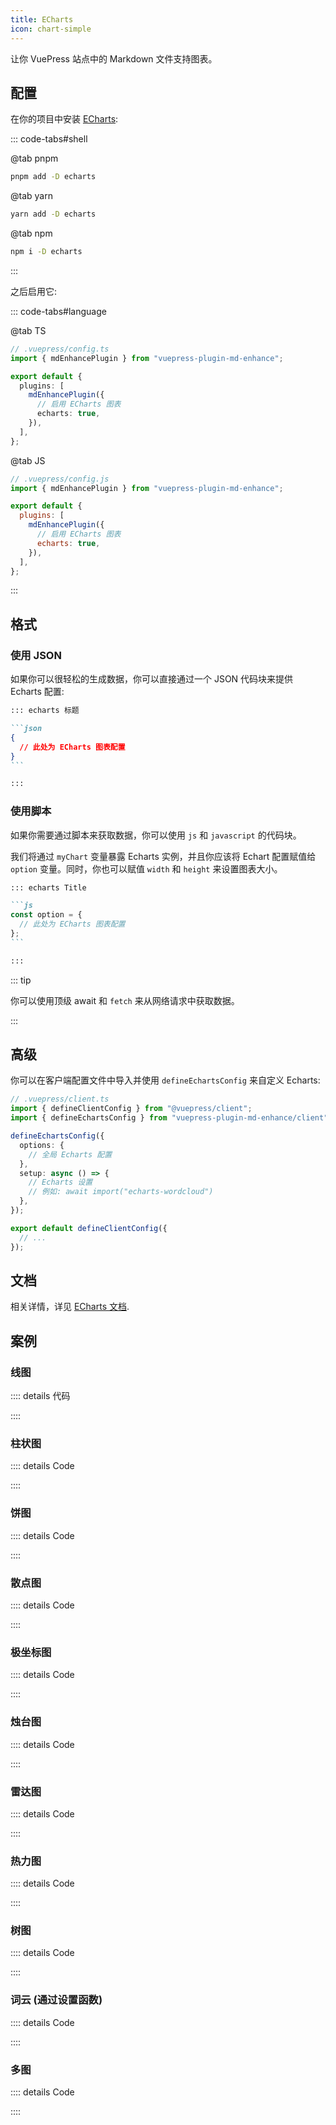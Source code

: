 ```yaml
---
title: ECharts
icon: chart-simple
---
```


让你 VuePress 站点中的 Markdown 文件支持图表。

<!-- more -->

## 配置

在你的项目中安装 [ECharts](https://echarts.apache.org/zh/index.html):

::: code-tabs#shell

@tab pnpm

```bash
pnpm add -D echarts
```

@tab yarn

```bash
yarn add -D echarts
```

@tab npm

```bash
npm i -D echarts
```

:::

之后启用它:

::: code-tabs#language

@tab TS

```ts {8}
// .vuepress/config.ts
import { mdEnhancePlugin } from "vuepress-plugin-md-enhance";

export default {
  plugins: [
    mdEnhancePlugin({
      // 启用 ECharts 图表
      echarts: true,
    }),
  ],
};
```

@tab JS

```js {8}
// .vuepress/config.js
import { mdEnhancePlugin } from "vuepress-plugin-md-enhance";

export default {
  plugins: [
    mdEnhancePlugin({
      // 启用 ECharts 图表
      echarts: true,
    }),
  ],
};
```

:::

## 格式

### 使用 JSON

如果你可以很轻松的生成数据，你可以直接通过一个 JSON 代码块来提供 Echarts 配置:

````md
::: echarts 标题

```json
{
  // 此处为 ECharts 图表配置
}
```

:::
````

### 使用脚本

如果你需要通过脚本来获取数据，你可以使用 `js` 和 `javascript` 的代码块。

我们将通过 `myChart` 变量暴露 Echarts 实例，并且你应该将 Echart 配置赋值给 `option` 变量。同时，你也可以赋值 `width` 和 `height` 来设置图表大小。

````md
::: echarts Title

```js
const option = {
  // 此处为 ECharts 图表配置
};
```

:::
````

::: tip

你可以使用顶级 await 和 `fetch` 来从网络请求中获取数据。

:::

## 高级

你可以在客户端配置文件中导入并使用 `defineEchartsConfig` 来自定义 Echarts:

```ts
// .vuepress/client.ts
import { defineClientConfig } from "@vuepress/client";
import { defineEchartsConfig } from "vuepress-plugin-md-enhance/client";

defineEchartsConfig({
  options: {
    // 全局 Echarts 配置
  },
  setup: async () => {
    // Echarts 设置
    // 例如: await import("echarts-wordcloud")
  },
});

export default defineClientConfig({
  // ...
});
```

## 文档

相关详情，详见 [ECharts 文档](https://echarts.apache.org/handbook/zh/get-started/).

## 案例

### 线图

<!-- @include: @echarts/line.snippet.md#demo -->

:::: details 代码

<!-- @include: @echarts/line.snippet.md -->

::::

### 柱状图

<!-- @include: @echarts/bar.snippet.md#demo -->

:::: details Code

<!-- @include: @echarts/bar.snippet.md -->

::::

### 饼图

<!-- @include: @echarts/pie.snippet.md#demo -->

:::: details Code

<!-- @include: @echarts/pie.snippet.md -->

::::

### 散点图

<!-- @include: @echarts/scatter.snippet.md#demo -->

:::: details Code

<!-- @include: @echarts/scatter.snippet.md -->

::::

### 极坐标图

<!-- @include: @echarts/polar.snippet.md#demo -->

:::: details Code

<!-- @include: @echarts/polar.snippet.md -->

::::

### 烛台图

<!-- @include: @echarts/candlestick.snippet.md#demo -->

:::: details Code

<!-- @include: @echarts/candlestick.snippet.md -->

::::

### 雷达图

<!-- @include: @echarts/radar.snippet.md#demo -->

:::: details Code

<!-- @include: @echarts/radar.snippet.md -->

::::

### 热力图

<!-- @include: @echarts/heat-map.snippet.md#demo -->

:::: details Code

<!-- @include: @echarts/heat-map.snippet.md -->

::::

### 树图

<!-- @include: @echarts/tree.snippet.md#demo -->

:::: details Code

<!-- @include: @echarts/tree.snippet.md -->

::::

### 词云 (通过设置函数)

<!-- @include: @echarts/wordcloud.snippet.md#demo -->

:::: details Code

<!-- @include: @echarts/wordcloud.snippet.md -->

::::

### 多图

<!-- @include: @echarts/multiple.snippet.md#demo -->

:::: details Code

<!-- @include: @echarts/multiple.snippet.md -->

::::
